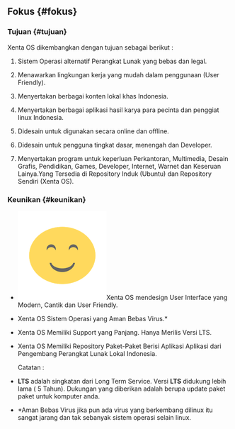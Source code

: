 ## Fokus {#fokus}

### Tujuan {#tujuan}

Xenta OS dikembangkan dengan tujuan sebagai berikut :

1.  Sistem Operasi alternatif Perangkat Lunak yang bebas dan legal.

2.  Menawarkan lingkungan kerja yang mudah dalam penggunaan (User Friendly).

3.  Menyertakan berbagai konten lokal khas Indonesia.

4.  Menyertakan berbagai aplikasi hasil karya para pecinta dan penggiat linux Indonesia.

5.  Didesain untuk digunakan secara online dan offline.

6.  Didesain untuk pengguna tingkat dasar, menengah dan Developer.

7.  Menyertakan program untuk keperluan Perkantoran, Multimedia, Desain Grafis, Pendidikan, Games, Developer, Internet, Warnet dan Keseruan Lainya.Yang Tersedia di Repository Induk (Ubuntu) dan Repository Sendiri (Xenta OS).

### Keunikan {#keunikan}

*   ![](../assets/image7.png)Xenta OS mendesign User Interface yang Modern, Cantik dan User Friendly.

*   Xenta OS Sistem Operasi yang Aman Bebas Virus.*

*   Xenta OS Memiliki Support yang Panjang. Hanya Merilis Versi LTS.

*   Xenta OS Memiliki Repository Paket-Paket Berisi Aplikasi Aplikasi dari Pengembang Perangkat Lunak Lokal Indonesia.

    Catatan :

*   **LTS** adalah singkatan dari Long Term Service. Versi **LTS** didukung lebih lama ( 5 Tahun). Dukungan yang diberikan adalah berupa update paket paket untuk komputer anda.

*   *Aman Bebas Virus jika pun ada virus yang berkembang dilinux itu sangat jarang dan tak sebanyak sistem operasi selain linux.